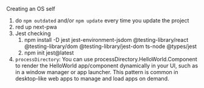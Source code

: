 Creating an OS self
1. do `npm outdated` and/or `npm update` every time you update the project
2. red up next-pwa
3. Jest checking
   1. npm install -D jest jest-environment-jsdom @testing-library/react @testing-library/dom @testing-library/jest-dom ts-node @types/jest
   2. npm init jest@latest
4. `processDirectory`: You can use processDirectory.HelloWorld.Component to render the HelloWorld app/component dynamically in your UI, such as in a window manager or app launcher. This pattern is common in desktop-like web apps to manage and load apps on demand.
